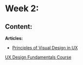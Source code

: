 # Week 2: 

## Content:

 **Articles:**
- [Principles of Visual Design in UX](https://www.nngroup.com/articles/principles-visual-design/)

[UX Design Fundamentals Course](https://maharatech.gov.eg/course/view.php?id=1231)

